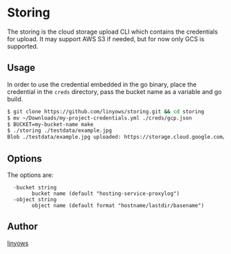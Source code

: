 Storing
==

The storing is the cloud storage upload CLI which contains the credentials for upload.
It may support AWS S3 if needed, but for now only GCS is supported.

Usage
--

In order to use the credential embedded in the go binary, place the credential in the `creds` directory, pass the bucket name as a variable and go build.

```sh
$ git clone https://github.com/linyows/storing.git && cd storing
$ mv ~/Downloads/my-project-credentials.yml ./creds/gcp.json
$ BUCKET=my-bucket-name make
$ ./storing ./testdata/example.jpg
Blob ./testdata/example.jpg uploaded: https://storage.cloud.google.com/<my-bucket-name>/<hostname>/testdata/example.jpg
```

Options
--

The options are:

```
  -bucket string
        bucket name (default "hosting-service-proxylog")
  -object string
        object name (default format "hostname/lastdir/basename")
```

Author
--

[linyows](https://github.com/linyows)

